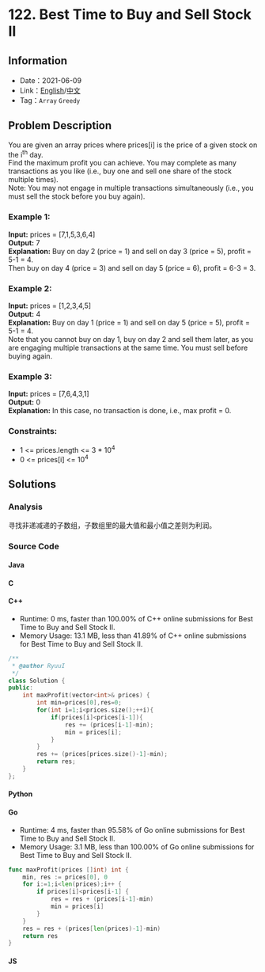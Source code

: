 # 122. Best Time to Buy and Sell Stock II
## Information
* Date：2021-06-09
* Link：[English](https://leetcode.com/problems/best-time-to-buy-and-sell-stock-ii/)/[中文](https://leetcode-cn.com/problems/best-time-to-buy-and-sell-stock-ii/)
* Tag：`Array` `Greedy`

## Problem Description
You are given an array prices where prices[i] is the price of a given stock on the i<sup>th</sup> day.   
Find the maximum profit you can achieve. You may complete as many transactions as you like (i.e., buy one and sell one share of the stock multiple times).   
Note: You may not engage in multiple transactions simultaneously (i.e., you must sell the stock before you buy again).
### Example 1:
**Input:**
prices = [7,1,5,3,6,4]   
**Output:**
7   
**Explanation:**
Buy on day 2 (price = 1) and sell on day 3 (price = 5), profit = 5-1 = 4.   
Then buy on day 4 (price = 3) and sell on day 5 (price = 6), profit = 6-3 = 3.
### Example 2:
**Input:**
prices = [1,2,3,4,5]   
**Output:**
4   
**Explanation:**
Buy on day 1 (price = 1) and sell on day 5 (price = 5), profit = 5-1 = 4.   
Note that you cannot buy on day 1, buy on day 2 and sell them later, as you are engaging multiple transactions at the same time. You must sell before buying again.
### Example 3:
**Input:**
prices = [7,6,4,3,1]   
**Output:**
0   
**Explanation:**
In this case, no transaction is done, i.e., max profit = 0.
### Constraints:
* 1 <= prices.length <= 3 * 10<sup>4</sup>
* 0 <= prices[i] <= 10<sup>4</sup>
## Solutions
### Analysis
寻找非递减递的子数组，子数组里的最大值和最小值之差则为利润。
### Source Code
#### Java
#### C
#### C++
* Runtime: 0 ms, faster than 100.00% of C++ online submissions for Best Time to Buy and Sell Stock II.
* Memory Usage: 13.1 MB, less than 41.89% of C++ online submissions for Best Time to Buy and Sell Stock II.
```cpp
/**
 * @author RyuuI
 */
class Solution {
public:
    int maxProfit(vector<int>& prices) {
        int min=prices[0],res=0;
        for(int i=1;i<prices.size();++i){
            if(prices[i]<prices[i-1]){
                res += (prices[i-1]-min);
                min = prices[i];
            }
        }
        res += (prices[prices.size()-1]-min);
        return res;
    }
};
```
#### Python
#### Go
* Runtime: 4 ms, faster than 95.58% of Go online submissions for Best Time to Buy and Sell Stock II.
* Memory Usage: 3.1 MB, less than 100.00% of Go online submissions for Best Time to Buy and Sell Stock II.
```go
func maxProfit(prices []int) int {
    min, res := prices[0], 0
    for i:=1;i<len(prices);i++ {
        if prices[i]<prices[i-1] {
            res = res + (prices[i-1]-min)
            min = prices[i]
        }
    }
    res = res + (prices[len(prices)-1]-min)
    return res
}
```
#### JS
